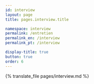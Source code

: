 ```yaml
---
id: interview
layout: page
title: pages.interview.title

namespace: interview
permalink: /entretien
permalink_en: /interview
permalink_pt: /interview

display-title: true
button: true
order: 6
---
```


{% translate_file pages/interview.md %}